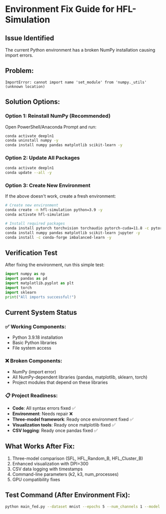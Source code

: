 # Environment Fix Guide for HFL-Simulation

## Issue Identified
The current Python environment has a broken NumPy installation causing import errors.

## Problem:
```
ImportError: cannot import name 'set_module' from 'numpy._utils' (unknown location)
```

## Solution Options:

### Option 1: Reinstall NumPy (Recommended)
Open PowerShell/Anaconda Prompt and run:
```bash
conda activate deepln1
conda uninstall numpy -y
conda install numpy pandas matplotlib scikit-learn -y
```

### Option 2: Update All Packages
```bash
conda activate deepln1
conda update --all -y
```

### Option 3: Create New Environment
If the above doesn't work, create a fresh environment:
```bash
# Create new environment
conda create -n hfl-simulation python=3.9 -y
conda activate hfl-simulation

# Install required packages
conda install pytorch torchvision torchaudio pytorch-cuda=11.8 -c pytorch -c nvidia
conda install numpy pandas matplotlib scikit-learn jupyter -y
conda install -c conda-forge imbalanced-learn -y
```

## Verification Test
After fixing the environment, run this simple test:

```python
import numpy as np
import pandas as pd
import matplotlib.pyplot as plt
import torch
import sklearn
print("All imports successful!")
```

## Current System Status

### ✅ Working Components:
- Python 3.9.18 installation
- Basic Python libraries
- File system access

### ❌ Broken Components:
- NumPy (import error)
- All NumPy-dependent libraries (pandas, matplotlib, sklearn, torch)
- Project modules that depend on these libraries

### 📋 Project Readiness:
- **Code**: All syntax errors fixed ✅
- **Environment**: Needs repair ❌
- **Three-model framework**: Ready once environment fixed ✅
- **Visualization tools**: Ready once matplotlib fixed ✅
- **CSV logging**: Ready once pandas fixed ✅

## What Works After Fix:
1. Three-model comparison (SFL, HFL_Random_B, HFL_Cluster_B)
2. Enhanced visualization with DPI=300
3. CSV data logging with timestamps
4. Command-line parameters (k2, k3, num_processes)
5. GPU compatibility fixes

## Test Command (After Environment Fix):
```bash
python main_fed.py --dataset mnist --epochs 5 --num_channels 1 --model cnn --gpu 0 --num_users 10 --k2 1 --k3 1 --num_processes 2
```